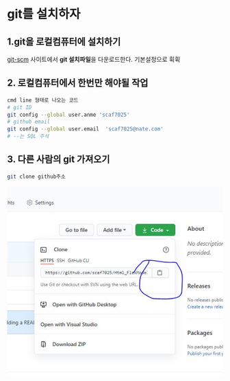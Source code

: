 # git를 설치하자
## 1.git을 로컬컴퓨터에 설치하기
[git-scm](https://git-scm.com/) 사이트에서  **git 설치파일**을 다운로드한다. 기본설정으로 휙휙 


## 2. 로컬컴퓨터에서 **한번만** 해야될 작업 
```bash
cmd line 형태로 나오는 코드
# git ID
git config --global user.anme 'scaf7025'
# github email
git config --global user.email  'scaf7025@nate.com'
# --는 SQL 주석
``` 

## 3. 다른 사람의 git 가져오기
```bash
git clone github주소
```
![git clone](./img/image1.jpg)